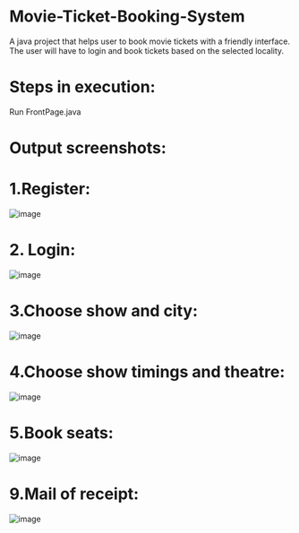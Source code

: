 # Movie-Ticket-Booking-System
A java project that helps user to book movie tickets with a friendly interface. The user will have to login and book tickets based on the selected locality.<br>
# Steps in execution:
Run FrontPage.java
# Output screenshots:
# 1.Register:
![image](https://user-images.githubusercontent.com/81457329/116848147-9934f580-ac09-11eb-9bb4-361c58148963.png)
# 2. Login:
![image](https://user-images.githubusercontent.com/81457329/116848185-afdb4c80-ac09-11eb-9b4a-902d4fb3ed40.png)
# 3.Choose show and city:
![image](https://user-images.githubusercontent.com/81457329/116848206-b964b480-ac09-11eb-9333-b2654d6e331c.png)
# 4.Choose show timings and theatre:
![image](https://user-images.githubusercontent.com/81457329/116848238-c681a380-ac09-11eb-8038-286df07d36db.png)
# 5.Book seats:
![image](https://user-images.githubusercontent.com/81457329/116848262-d13c3880-ac09-11eb-8529-b3ba54728aba.png)
# 9.Mail of receipt:
![image](https://user-images.githubusercontent.com/81457329/116848304-ee710700-ac09-11eb-8063-afeb7e2d4ea5.png)



